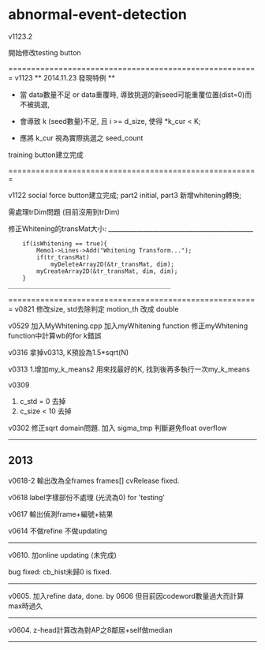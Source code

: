 # abnormal-event-detection
v1123.2

開始修改testing button


=======================================================
v1123
 ** 2014.11.23 發現特例 **
 * 當 data數量不足 or data重覆時, 導致挑選的新seed可能重覆位置(dist=0)而不被挑選,
 * 會導致 k (seed數量)不足, 且 i >= d_size, 使得 *k_cur < K;

 * 應將 k_cur 視為實際挑選之 seed_count
 

training button建立完成

=======================================================

v1122
social force button建立完成;
part2 initial, part3 新增whitening轉換;

需處理trDim問題 (目前沒用到trDim)

修正Whitening的transMat大小:
	______________________________________________

		if(isWhitening == true){
			Memo1->Lines->Add("Whitening Transform...");
			if(tr_transMat)
				myDeleteArray2D(&tr_transMat, dim);
			myCreateArray2D(&tr_transMat, dim, dim);
		}
	______________________________________________


=======================================================
v0821
修改size, std去除判定
motion_th 改成 double


v0529
加入MyWhitening.cpp
加入myWhitening function
修正myWhitening function中計算wb的for k錯誤

v0316
拿掉v0313, K預設為1.5*sqrt(N)

v0313
1.增加my_k_means2
用來找最好的K, 找到後再多執行一次my_k_means


v0309
1. c_std = 0 去掉
2. c_size < 10 去掉


v0302
修正sqrt domain問題. 加入 sigma_tmp 判斷避免float overflow

-----------------------------
2013
-----------------------------


v0618-2
輸出改為全frames
frames[] cvRelease fixed.


v0618
label字樣部份不處理 (光流為0) for 'testing'

v0617
輸出偵測frame+編號+結果

v0614
不做refine
不做updating

-----------------------

v0610.
加online updating (未完成)

bug fixed:
cb_hist未歸0 is fixed.

-----------------------

v0605.
加入refine data, done. by 0606
但目前因codeword數量過大而計算max時過久

-----------------------

v0604.
z-head計算改為對AP之8鄰居+self做median

-----------------------
